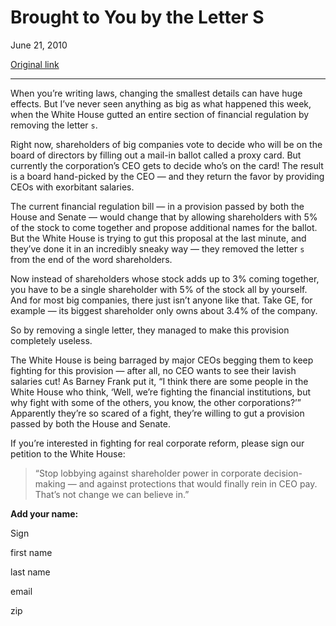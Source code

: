 Brought to You by the Letter S
==============================

June 21, 2010

[Original link](http://www.aaronsw.com/weblog/proxyreform)

* * * * *

When you’re writing laws, changing the smallest details can have huge
effects. But I’ve never seen anything as big as what happened this week,
when the White House gutted an entire section of financial regulation by
removing the letter `s`.

Right now, shareholders of big companies vote to decide who will be on
the board of directors by filling out a mail-in ballot called a proxy
card. But currently the corporation’s CEO gets to decide who’s on the
card! The result is a board hand-picked by the CEO — and they return the
favor by providing CEOs with exorbitant salaries.

The current financial regulation bill — in a provision passed by both
the House and Senate — would change that by allowing shareholders with
5% of the stock to come together and propose additional names for the
ballot. But the White House is trying to gut this proposal at the last
minute, and they’ve done it in an incredibly sneaky way — they removed
the letter `s` from the end of the word shareholders.

Now instead of shareholders whose stock adds up to 3% coming together,
you have to be a single shareholder with 5% of the stock all by
yourself. And for most big companies, there just isn’t anyone like that.
Take GE, for example — its biggest shareholder only owns about 3.4% of
the company.

So by removing a single letter, they managed to make this provision
completely useless.

The White House is being barraged by major CEOs begging them to keep
fighting for this provision — after all, no CEO wants to see their
lavish salaries cut! As Barney Frank put it, “I think there are some
people in the White House who think, ‘Well, we’re fighting the financial
institutions, but why fight with some of the others, you know, the other
corporations?’” Apparently they’re so scared of a fight, they’re willing
to gut a provision passed by both the House and Senate.

If you’re interested in fighting for real corporate reform, please sign
our petition to the White House:

> “Stop lobbying against shareholder power in corporate decision-making
> — and against protections that would finally rein in CEO pay. That’s
> not change we can believe in.”

**Add your name:**

Sign

first name

last name

email

zip
